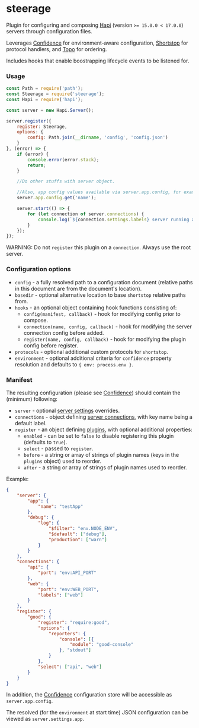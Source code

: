 # steerage

Plugin for configuring and composing [Hapi](http://hapijs.com) (version `>= 15.0.0 < 17.0.0`) servers through configuration files.

Leverages [Confidence](https://github.com/hapijs/confidence) for environment-aware configuration, [Shortstop](https://github.com/krakenjs/shortstop) for protocol handlers, and [Topo](https://github.com/hapijs/topo) for ordering.

Includes hooks that enable boostrapping lifecycle events to be listened for.

### Usage

```javascript
const Path = require('path');
const Steerage = require('steerage');
const Hapi = require('hapi');

const server = new Hapi.Server();

server.register({
    register: Steerage,
    options: {
        config: Path.join(__dirname, 'config', 'config.json')
    }
}, (error) => {
    if (error) {
        console.error(error.stack);
        return;
    }

    //Do other stuffs with server object.

    //Also, app config values available via server.app.config, for example:
    server.app.config.get('name');

    server.start(() => {
        for (let connection of server.connections) {
            console.log(`${connection.settings.labels} server running at ${connection.info.uri}`)
        }
    });
});
```

WARNING: Do not `register` this plugin on a `connection`. Always use the root server.

### Configuration options

- `config` - a fully resolved path to a configuration document (relative paths in this document are from the document's location).
- `basedir` - optional alternative location to base `shortstop` relative paths from.
- `hooks` - an optional object containing hook functions consisting of:
    - `config(manifest, callback)` - hook for modifying config prior to compose.
    - `connection(name, config, callback)` - hook for modifying the server connection config before added.
    - `register(name, config, callback)` - hook for modifying the plugin config before register.
- `protocols` - optional additional custom protocols for `shortstop`.
- `environment` - optional additional criteria for `confidence` property resolution and defaults to `{ env: process.env }`.

### Manifest

The resulting configuration (please see [Confidence](https://github.com/hapijs/confidence)) should contain the (minimum) following:

- `server` - optional [server settings](https://hapijs.com/api#serversettings) overrides.
- `connections` - object defining [server connections](http://hapijs.com/api#serverconnectionoptions), with key name being a default label.
- `register` - an object defining [plugins](http://hapijs.com/api#plugins), with optional additional properties:
    - `enabled` - can be set to `false` to disable registering this plugin (defaults to `true`).
    - `select` - passed to `register`.
    - `before` - a string or array of strings of plugin names (keys in the `plugins` object) used to reorder.
    - `after` - a string or array of strings of plugin names used to reorder.

Example:

```json
{
    "server": {
        "app": {
            "name": "testApp"
        },
        "debug": {
            "log": {
                "$filter": "env.NODE_ENV",
                "$default": ["debug"],
                "production": ["warn"]
            }
        }
    },
    "connections": {
        "api": {
            "port": "env:API_PORT"
        },
        "web": {
            "port": "env:WEB_PORT",
            "labels": ["web"]
        }
    },
    "register": {
        "good": {
            "register": "require:good",
            "options": {
                "reporters": {
                    "console": [{
                        "module": "good-console"
                    }, "stdout"]
                }
            },
            "select": ["api", "web"]
        }
    }
}
```

In addition, the [Confidence](https://github.com/hapijs/confidence) configuration store will be accessible as `server.app.config`.

The resolved (for the `environment` at start time) JSON configuration can be viewed as `server.settings.app`.
